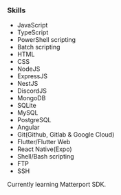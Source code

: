 ### Skills

- JavaScript
- TypeScript
- PowerShell scripting
- Batch scripting
- HTML
- CSS
- NodeJS
- ExpressJS
- NestJS
- DiscordJS
- MongoDB
- SQLite
- MySQL
- PostgreSQL
- Angular
- Git(Github, Gitlab & Google Cloud)
- Flutter/Flutter Web
- React Native(Expo)
- Shell/Bash scripting
- FTP
- SSH

Currently learning Matterport SDK.
